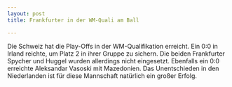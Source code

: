 ```yaml
---
layout: post
title: Frankfurter in der WM-Quali am Ball

---
```


Die Schweiz hat die Play-Offs in der WM-Qualifikation erreicht. Ein 0:0 in Irland reichte, um Platz 2 in ihrer Gruppe zu sichern. Die beiden Frankfurter Spycher und Huggel wurden allerdings nicht eingesetzt. Ebenfalls ein 0:0 erreichte Aleksandar Vasoski mit Mazedonien. Das Unentschieden in den Niederlanden ist für diese Mannschaft natürlich ein großer Erfolg.


